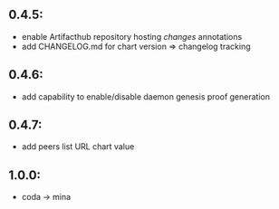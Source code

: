 0.4.5:
------
- enable Artifacthub repository hosting *changes* annotations
- add CHANGELOG.md for chart version => changelog tracking

0.4.6:
------
- add capability to enable/disable daemon genesis proof generation

0.4.7:
------
- add peers list URL chart value

1.0.0:
------
- coda -> mina

